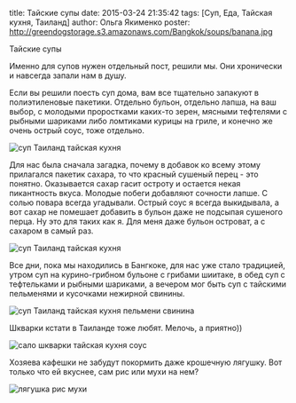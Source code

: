 title: Тайские супы
date: 2015-03-24 21:35:42
tags: [Суп, Еда, Тайская кухня, Таиланд]
author: Ольга Якименко
poster: http://greendogstorage.s3.amazonaws.com/Bangkok/soups/banana.jpg

Тайские супы

Именно для супов нужен отдельный пост, решили мы. Они хронически и навсегда запали нам в душу.

Если вы решили поесть суп дома, вам все тщательно запакуют в полиэтиленовые пакетики. Отдельно бульон, отдельно лапша, на ваш выбор, с молодыми проростками каких-то зерен, мясными тефтелями с рыбными шариками либо ломтиками курицы на гриле, и конечно же очень острый соус, тоже отдельно.

![суп Таиланд тайская кухня](http://greendogstorage.s3.amazonaws.com/Bangkok/soups/chips.jpg)

Для нас была сначала загадка, почему в добавок ко всему этому прилагался пакетик сахара, то что красный сушеный перец - это понятно. Оказывается сахар гасит остроту и остается некая пикантность вкуса. Молодые побеги добавляют сочности лапше. С солью повара всегда угадывали. Острый соус я всегда выкидывала, а вот сахар не помешает добавить в бульон даже не подсыпая сушеного перца. Ну это для таких как я. Для меня даже бульон островат, а с сахаром в самый раз.

![суп Таиланд тайская кухня](http://greendogstorage.s3.amazonaws.com/Bangkok/soups/shiitake.jpg)

Все дни, пока мы находились в Бангкоке, для нас уже стало традицией, утром суп на курино-грибном бульоне с грибами шиитаке, в обед суп с тефтельками и рыбными шариками, а вечером мог быть суп с тайскими пельменями и кусочками нежирной свинины.

![суп Таиланд тайская кухня пельмени свинина](http://greendogstorage.s3.amazonaws.com/Bangkok/soups/souppork.jpg)

Шкварки кстати в Таиланде тоже любят. Мелочь, а приятно))

![сало шкварки тайская кухня соус](http://greendogstorage.s3.amazonaws.com/Bangkok/soups/salo.jpg)

Хозяева кафешки не забудут покормить даже крошечную лягушку. Вот только что ей вкуснее, сам рис или мухи на нем?

![лягушка рис мухи](http://greendogstorage.s3.amazonaws.com/Bangkok/soups/frog.jpg)
